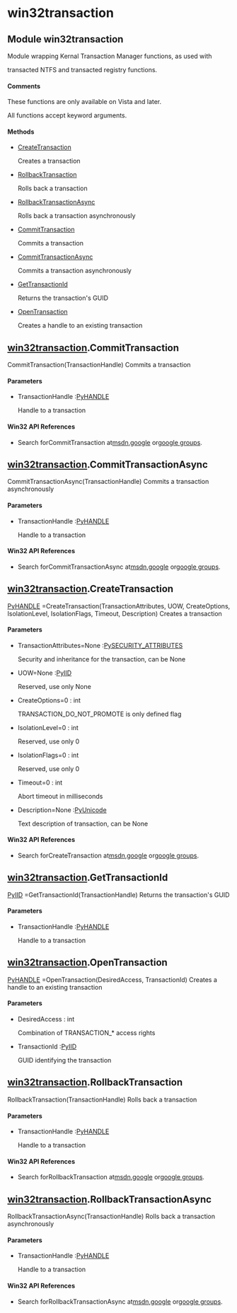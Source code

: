 # win32transaction

## Module win32transaction



Module wrapping Kernal Transaction Manager functions, as used with 

transacted NTFS and transacted registry functions\.

#### Comments


These functions are only available on Vista and later\.


All functions accept keyword arguments\.

#### Methods


  - [CreateTransaction](win32transaction.md#win32transactioncreatetransaction)

    Creates a transaction&nbsp;

  - [RollbackTransaction](win32transaction.md#win32transactionrollbacktransaction)

    Rolls back a transaction&nbsp;

  - [RollbackTransactionAsync](win32transaction.md#win32transactionrollbacktransactionasync)

    Rolls back a transaction asynchronously&nbsp;

  - [CommitTransaction](win32transaction.md#win32transactioncommittransaction)

    Commits a transaction&nbsp;

  - [CommitTransactionAsync](win32transaction.md#win32transactioncommittransactionasync)

    Commits a transaction asynchronously&nbsp;

  - [GetTransactionId](win32transaction.md#win32transactiongettransactionid)

    Returns the transaction's GUID&nbsp;

  - [OpenTransaction](win32transaction.md#win32transactionopentransaction)

    Creates a handle to an existing transaction&nbsp;

## [win32transaction](#win32transaction)\.CommitTransaction

CommitTransaction\(TransactionHandle\)
Commits a transaction

#### Parameters


  - TransactionHandle :[PyHANDLE](#pyhandle)

    Handle to a transaction

#### Win32 API References


  - Search forCommitTransaction at[msdn](#http://search.msdn.microsoft.com/search/results.aspx?view=msdn&query=committransaction),[google](#http://www.google.com/search?q=committransaction) or[google groups](#http://groups.google.com/groups?q=committransaction)\.

## [win32transaction](#win32transaction)\.CommitTransactionAsync

CommitTransactionAsync\(TransactionHandle\)
Commits a transaction asynchronously

#### Parameters


  - TransactionHandle :[PyHANDLE](#pyhandle)

    Handle to a transaction

#### Win32 API References


  - Search forCommitTransactionAsync at[msdn](#http://search.msdn.microsoft.com/search/results.aspx?view=msdn&query=committransactionasync),[google](#http://www.google.com/search?q=committransactionasync) or[google groups](#http://groups.google.com/groups?q=committransactionasync)\.

## [win32transaction](#win32transaction)\.CreateTransaction

[PyHANDLE](#pyhandle) =CreateTransaction\(TransactionAttributes, UOW, CreateOptions, IsolationLevel, IsolationFlags, Timeout, Description\)
Creates a transaction

#### Parameters


  - TransactionAttributes=None :[PySECURITY\_ATTRIBUTES](PySECURITY.md#pysecurityattributes)

    Security and inheritance for the transaction, can be None

  - UOW=None :[PyIID](#pyiid)

    Reserved, use only None

  - CreateOptions=0 : int

    TRANSACTION\_DO\_NOT\_PROMOTE is only defined flag

  - IsolationLevel=0 : int

    Reserved, use only 0

  - IsolationFlags=0 : int

    Reserved, use only 0

  - Timeout=0 : int

    Abort timeout in milliseconds

  - Description=None :[PyUnicode](#pyunicode)

    Text description of transaction, can be None

#### Win32 API References


  - Search forCreateTransaction at[msdn](#http://search.msdn.microsoft.com/search/results.aspx?view=msdn&query=createtransaction),[google](#http://www.google.com/search?q=createtransaction) or[google groups](#http://groups.google.com/groups?q=createtransaction)\.

## [win32transaction](#win32transaction)\.GetTransactionId

[PyIID](#pyiid) =GetTransactionId\(TransactionHandle\)
Returns the transaction's GUID

#### Parameters


  - TransactionHandle :[PyHANDLE](#pyhandle)

    Handle to a transaction

## [win32transaction](#win32transaction)\.OpenTransaction

[PyHANDLE](#pyhandle) =OpenTransaction\(DesiredAccess, TransactionId\)
Creates a handle to an existing transaction

#### Parameters


  - DesiredAccess : int

    Combination of TRANSACTION\_\* access rights

  - TransactionId :[PyIID](#pyiid)

    GUID identifying the transaction

## [win32transaction](#win32transaction)\.RollbackTransaction

RollbackTransaction\(TransactionHandle\)
Rolls back a transaction

#### Parameters


  - TransactionHandle :[PyHANDLE](#pyhandle)

    Handle to a transaction

#### Win32 API References


  - Search forRollbackTransaction at[msdn](#http://search.msdn.microsoft.com/search/results.aspx?view=msdn&query=rollbacktransaction),[google](#http://www.google.com/search?q=rollbacktransaction) or[google groups](#http://groups.google.com/groups?q=rollbacktransaction)\.

## [win32transaction](#win32transaction)\.RollbackTransactionAsync

RollbackTransactionAsync\(TransactionHandle\)
Rolls back a transaction asynchronously

#### Parameters


  - TransactionHandle :[PyHANDLE](#pyhandle)

    Handle to a transaction

#### Win32 API References


  - Search forRollbackTransactionAsync at[msdn](#http://search.msdn.microsoft.com/search/results.aspx?view=msdn&query=rollbacktransactionasync),[google](#http://www.google.com/search?q=rollbacktransactionasync) or[google groups](#http://groups.google.com/groups?q=rollbacktransactionasync)\.